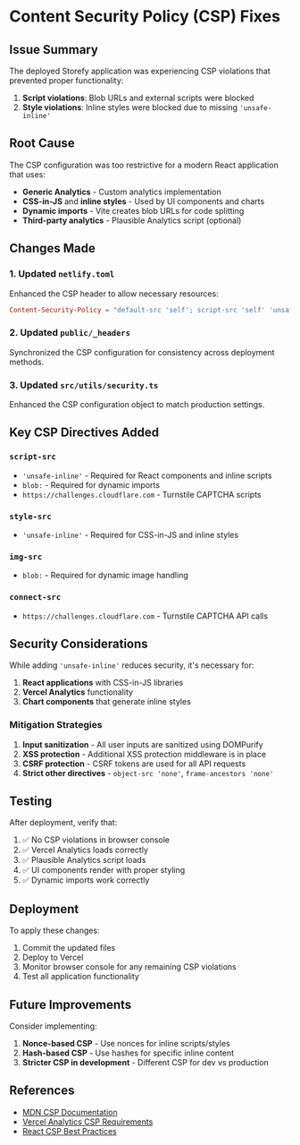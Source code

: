 # Content Security Policy (CSP) Fixes

## Issue Summary

The deployed Storefy application was experiencing CSP violations that prevented proper functionality:

1. **Script violations**: Blob URLs and external scripts were blocked
2. **Style violations**: Inline styles were blocked due to missing `'unsafe-inline'`

## Root Cause

The CSP configuration was too restrictive for a modern React application that uses:
- **Generic Analytics** - Custom analytics implementation
- **CSS-in-JS** and **inline styles** - Used by UI components and charts
- **Dynamic imports** - Vite creates blob URLs for code splitting
- **Third-party analytics** - Plausible Analytics script (optional)

## Changes Made

### 1. Updated `netlify.toml`
Enhanced the CSP header to allow necessary resources:

```toml
Content-Security-Policy = "default-src 'self'; script-src 'self' 'unsafe-inline' blob: https://plausible.io https://challenges.cloudflare.com; style-src 'self' 'unsafe-inline' https://fonts.googleapis.com; img-src 'self' data: blob: https:; font-src 'self' data: https://fonts.gstatic.com; connect-src 'self' https://*.supabase.co wss://*.supabase.co https://plausible.io https://challenges.cloudflare.com; frame-ancestors 'none'; object-src 'none'; base-uri 'self'; form-action 'self'"
```

### 2. Updated `public/_headers`
Synchronized the CSP configuration for consistency across deployment methods.

### 3. Updated `src/utils/security.ts`
Enhanced the CSP configuration object to match production settings.

## Key CSP Directives Added

### `script-src`
- `'unsafe-inline'` - Required for React components and inline scripts
- `blob:` - Required for dynamic imports
- `https://challenges.cloudflare.com` - Turnstile CAPTCHA scripts

### `style-src`
- `'unsafe-inline'` - Required for CSS-in-JS and inline styles

### `img-src`
- `blob:` - Required for dynamic image handling

### `connect-src`
- `https://challenges.cloudflare.com` - Turnstile CAPTCHA API calls

## Security Considerations

While adding `'unsafe-inline'` reduces security, it's necessary for:
1. **React applications** with CSS-in-JS libraries
2. **Vercel Analytics** functionality
3. **Chart components** that generate inline styles

### Mitigation Strategies
1. **Input sanitization** - All user inputs are sanitized using DOMPurify
2. **XSS protection** - Additional XSS protection middleware is in place
3. **CSRF protection** - CSRF tokens are used for all API requests
4. **Strict other directives** - `object-src 'none'`, `frame-ancestors 'none'`

## Testing

After deployment, verify that:
1. ✅ No CSP violations in browser console
2. ✅ Vercel Analytics loads correctly
3. ✅ Plausible Analytics script loads
4. ✅ UI components render with proper styling
5. ✅ Dynamic imports work correctly

## Deployment

To apply these changes:
1. Commit the updated files
2. Deploy to Vercel
3. Monitor browser console for any remaining CSP violations
4. Test all application functionality

## Future Improvements

Consider implementing:
1. **Nonce-based CSP** - Use nonces for inline scripts/styles
2. **Hash-based CSP** - Use hashes for specific inline content
3. **Stricter CSP in development** - Different CSP for dev vs production

## References

- [MDN CSP Documentation](https://developer.mozilla.org/en-US/docs/Web/HTTP/CSP)
- [Vercel Analytics CSP Requirements](https://vercel.com/docs/analytics)
- [React CSP Best Practices](https://create-react-app.dev/docs/advanced-configuration/)
